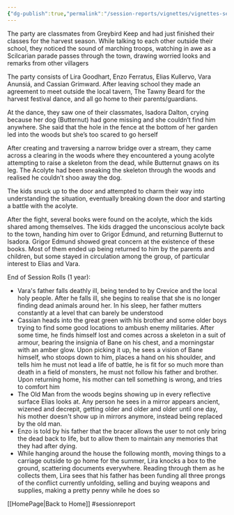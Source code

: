 ```yaml
---
{"dg-publish":true,"permalink":"/session-reports/vignettes/vignettes-session-1/"}
---
```


The party are classmates from Greybird Keep and had just finished their classes for the harvest season. While talking to each other outside their school, they noticed the sound of marching troops, watching in awe as a Scilcarian parade passes through the town, drawing worried looks and remarks from other villagers

The party consists of Lira Goodhart, Enzo Ferratus, Elias Kullervo, Vara Anunsiá, and Cassian Grimward. After leaving school they made an agreement to meet outside the local tavern, The Tawny Beard for the harvest festival dance, and all go home to their parents/guardians.

At the dance, they saw one of their classmates, Isadora Dalton, crying because her dog (Butternut) had gone missing and she couldn’t find him anywhere. She said that the hole in the fence at the bottom of her garden led into the woods but she’s too scared to go herself

After creating and traversing a narrow bridge over a stream, they came across a clearing in the woods where they encountered a young acolyte attempting to raise a skeleton from the dead, while Butternut gnaws on its leg. The Acolyte had been sneaking the skeleton through the woods and realised he couldn’t shoo away the dog. 

The kids snuck up to the door and attempted to charm their way into understanding the situation, eventually breaking down the door and starting a battle with the acolyte.

After the fight, several books were found on the acolyte, which the kids shared among themselves. The kids dragged the unconscious acolyte back to the town, handing him over to Grigor Edmund, and returning Butternut to Isadora. Grigor Edmund showed great concern at the existence of these books. Most of them ended up being returned to him by the parents and children, but some stayed in circulation among the group, of particular interest to Elias and Vara.

End of Session Rolls (1 year):
- Vara's father falls deathly ill, being tended to by Crevice and the local holy people. After he falls ill, she begins to realise that she is no longer finding dead animals around her. In his sleep, her father mutters constantly at a level that can barely be understood
-  Cassian heads into the great green with his brother and some older boys trying to find some good locations to ambush enemy militaries. After some time, he finds himself lost and comes across a skeleton in a suit of armour, bearing the insignia of Bane on his chest, and a morningstar with an amber glow. Upon picking it up, he sees a vision of Bane himself, who stoops down to him, places a hand on his shoulder, and tells him he must not lead a life of battle, he is fit for so much more than death in a field of monsters, he must not follow his father and brother. Upon returning home, his mother can tell something is wrong, and tries to comfort him
- The Old Man from the woods begins showing up in every reflective surface Elias looks at. Any person he sees in a mirror appears ancient, wizened and decrepit, getting older and older and older until one day, his mother doesn't show up in mirrors anymore, instead being replaced by the old man. 
- Enzo is told by his father that the bracer allows the user to not only bring the dead back to life, but to allow them to maintain any memories that they had after dying.
- While hanging around the house the following month, moving things to a carriage outside to go home for the summer, Lira knocks a box to the ground, scattering documents everywhere. Reading through them as he collects them, Lira sees that his father has been funding all three prongs of the conflict currently unfolding, selling and buying weapons and supplies, making a pretty penny while he does so

[[HomePage\|Back to Home]]
#sessionreport 